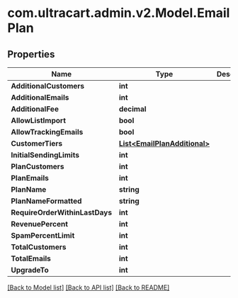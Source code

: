 
# com.ultracart.admin.v2.Model.EmailPlan

## Properties

Name | Type | Description | Notes
------------ | ------------- | ------------- | -------------
**AdditionalCustomers** | **int** |  | [optional] 
**AdditionalEmails** | **int** |  | [optional] 
**AdditionalFee** | **decimal** |  | [optional] 
**AllowListImport** | **bool** |  | [optional] 
**AllowTrackingEmails** | **bool** |  | [optional] 
**CustomerTiers** | [**List&lt;EmailPlanAdditional&gt;**](EmailPlanAdditional.md) |  | [optional] 
**InitialSendingLimits** | **int** |  | [optional] 
**PlanCustomers** | **int** |  | [optional] 
**PlanEmails** | **int** |  | [optional] 
**PlanName** | **string** |  | [optional] 
**PlanNameFormatted** | **string** |  | [optional] 
**RequireOrderWithinLastDays** | **int** |  | [optional] 
**RevenuePercent** | **int** |  | [optional] 
**SpamPercentLimit** | **int** |  | [optional] 
**TotalCustomers** | **int** |  | [optional] 
**TotalEmails** | **int** |  | [optional] 
**UpgradeTo** | **int** |  | [optional] 

[[Back to Model list]](../README.md#documentation-for-models)
[[Back to API list]](../README.md#documentation-for-api-endpoints)
[[Back to README]](../README.md)

